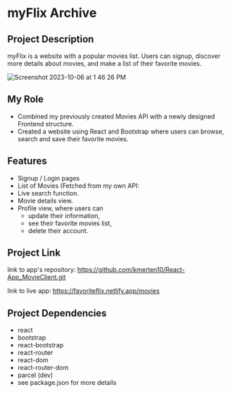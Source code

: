 # myFlix Archive 

## Project Description

myFlix  is a website with a popular movies list. Users can signup, discover more details about movies, and make a list of their favorite movies.

![Screenshot 2023-10-06 at 1 46 26 PM](https://github.com/kmerten10/React-App_MovieClient/assets/127905952/1622f9a6-2470-47a0-b801-5365044b21d2)


## My Role

- Combined my previously created Movies API with a newly designed Frontend structure.
- Created a website using React and Bootstrap where users can browse, search and save their favorite movies.

## Features

- Signup / Login pages
- List of Movies (Fetched from my own API: 
- Live search function.
- Movie details view.
- Profile view, where users can
  - update their information,
  - see their favorite movies list,
  - delete their account.

## Project Link

link to app's repository:
https://github.com/kmerten10/React-App_MovieClient.git

link to live app:
https://favoriteflix.netlify.app/movies

## Project Dependencies

- react
- bootstrap
- react-bootstrap
- react-router
- react-dom
- react-router-dom
- parcel (dev)
- see package.json for more details
